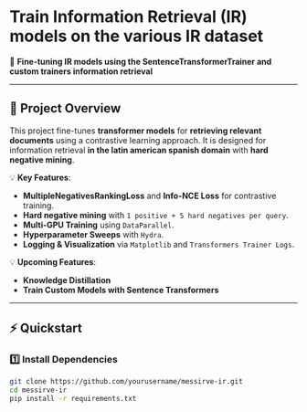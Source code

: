 # **Train Information Retrieval (IR) models on the various IR dataset**

🚀 **Fine-tuning IR models using the SentenceTransformerTrainer and custom trainers information retrieval**

---

## **📖 Project Overview**
This project fine-tunes **transformer models** for **retrieving relevant documents** using a contrastive learning approach. It is designed for information retrieval **in the latin american spanish domain** with **hard negative mining**.

💡 **Key Features**:
- **MultipleNegativesRankingLoss** and **Info-NCE Loss** for contrastive training.
- **Hard negative mining** with `1 positive + 5 hard negatives per query`.
- **Multi-GPU Training** using `DataParallel`.
- **Hyperparameter Sweeps** with `Hydra`.
- **Logging & Visualization** via `Matplotlib` and `Transformers Trainer Logs`.

💡 **Upcoming Features**:
- **Knowledge Distillation**
- **Train Custom Models with Sentence Transformers**

---

## **⚡ Quickstart**
### **1️⃣ Install Dependencies**
```bash
git clone https://github.com/yourusername/messirve-ir.git
cd messirve-ir
pip install -r requirements.txt

